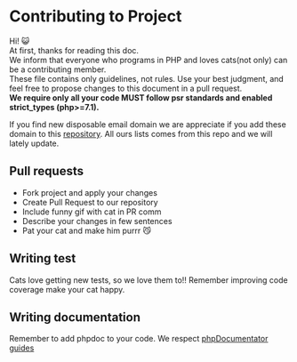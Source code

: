 # Contributing to Project
Hi! :smiley_cat:    
At first, thanks for reading this doc.    
We inform that everyone who programs in PHP and loves cats(not only) can be a contributing member.    
These file contains only guidelines, not rules. Use your best judgment, and feel free to propose changes to this document in a pull request.    
**We require only all your code MUST follow psr standards and enabled strict_types (php>=7.1).**

If you find new disposable email domain we are appreciate if you add these domain to this [repository](https://github.com/martenson/disposable-email-domains). 
All ours lists comes from this repo and we will lately update.

## Pull requests
* Fork project and apply your changes
* Create Pull Request to our repository
* Include funny gif with cat in PR comm
* Describe your changes in few sentences
* Pat your cat and make him purrr :smirk_cat: 

## Writing test
Cats love getting new tests, so we love them to!! Remember improving code coverage make your cat happy.

## Writing documentation
Remember to add phpdoc to your code. We respect [phpDocumentator guides](https://www.phpdoc.org/docs/latest/glossary.html)

